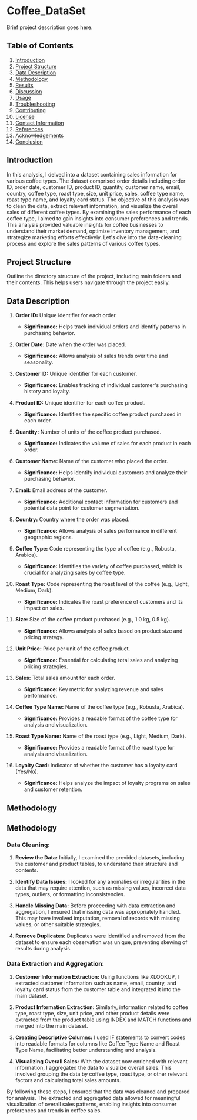 # Coffee_DataSet

Brief project description goes here.

## Table of Contents
1. [Introduction](#introduction)
2. [Project Structure](#project-structure)
4. [Data Description](#data-description)
5. [Methodology](#methodology)
6. [Results](#results)
7. [Discussion](#discussion)
8. [Usage](#usage)
9. [Troubleshooting](#troubleshooting)
10. [Contributing](#contributing)
11. [License](#license)
12. [Contact Information](#contact-information)
13. [References](#references)
14. [Acknowledgements](#acknowledgements)
15. [Conclusion](#conclusion)

## Introduction
In this analysis, I delved into a dataset containing sales information for various coffee types. The dataset comprised order details including order ID, order date, customer ID, product ID, quantity, customer name, email, country, coffee type, roast type, size, unit price, sales, coffee type name, roast type name, and loyalty card status.
The objective of this analysis was to clean the data, extract relevant information, and visualize the overall sales of different coffee types. By examining the sales performance of each coffee type, I aimed to gain insights into consumer preferences and trends.
This analysis provided valuable insights for coffee businesses to understand their market demand, optimize inventory management, and strategize marketing efforts effectively. Let's dive into the data-cleaning process and explore the sales patterns of various coffee types.


## Project Structure
Outline the directory structure of the project, including main folders and their contents. This helps users navigate through the project easily.

## Data Description
1. **Order ID:** Unique identifier for each order.
   - **Significance:** Helps track individual orders and identify patterns in purchasing behavior.

2. **Order Date:** Date when the order was placed.
   - **Significance:** Allows analysis of sales trends over time and seasonality.

3. **Customer ID:** Unique identifier for each customer.
   - **Significance:** Enables tracking of individual customer's purchasing history and loyalty.

4. **Product ID:** Unique identifier for each coffee product.
   - **Significance:** Identifies the specific coffee product purchased in each order.

5. **Quantity:** Number of units of the coffee product purchased.
   - **Significance:** Indicates the volume of sales for each product in each order.

6. **Customer Name:** Name of the customer who placed the order.
   - **Significance:** Helps identify individual customers and analyze their purchasing behavior.

7. **Email:** Email address of the customer.
   - **Significance:** Additional contact information for customers and potential data point for customer segmentation.

8. **Country:** Country where the order was placed.
   - **Significance:** Allows analysis of sales performance in different geographic regions.

9. **Coffee Type:** Code representing the type of coffee (e.g., Robusta, Arabica).
   - **Significance:** Identifies the variety of coffee purchased, which is crucial for analyzing sales by coffee type.

10. **Roast Type:** Code representing the roast level of the coffee (e.g., Light, Medium, Dark).
    - **Significance:** Indicates the roast preference of customers and its impact on sales.

11. **Size:** Size of the coffee product purchased (e.g., 1.0 kg, 0.5 kg).
    - **Significance:** Allows analysis of sales based on product size and pricing strategy.

12. **Unit Price:** Price per unit of the coffee product.
    - **Significance:** Essential for calculating total sales and analyzing pricing strategies.

13. **Sales:** Total sales amount for each order.
    - **Significance:** Key metric for analyzing revenue and sales performance.

14. **Coffee Type Name:** Name of the coffee type (e.g., Robusta, Arabica).
    - **Significance:** Provides a readable format of the coffee type for analysis and visualization.

15. **Roast Type Name:** Name of the roast type (e.g., Light, Medium, Dark).
    - **Significance:** Provides a readable format of the roast type for analysis and visualization.

16. **Loyalty Card:** Indicator of whether the customer has a loyalty card (Yes/No).
    - **Significance:** Helps analyze the impact of loyalty programs on sales and customer retention.

## Methodology
## Methodology

### Data Cleaning:

1. **Review the Data:** Initially, I examined the provided datasets, including the customer and product tables, to understand their structure and contents.

2. **Identify Data Issues:** I looked for any anomalies or irregularities in the data that may require attention, such as missing values, incorrect data types, outliers, or formatting inconsistencies.

3. **Handle Missing Data:** Before proceeding with data extraction and aggregation, I ensured that missing data was appropriately handled. This may have involved imputation, removal of records with missing values, or other suitable strategies.

4. **Remove Duplicates:** Duplicates were identified and removed from the dataset to ensure each observation was unique, preventing skewing of results during analysis.
  
### Data Extraction and Aggregation:

1. **Customer Information Extraction:** Using functions like XLOOKUP, I extracted customer information such as name, email, country, and loyalty card status from the customer table and integrated it into the main dataset.

2. **Product Information Extraction:** Similarly, information related to coffee type, roast type, size, unit price, and other product details were extracted from the product table using INDEX and MATCH functions and merged into the main dataset.

3. **Creating Descriptive Columns:** I used IF statements to convert codes into readable formats for columns like Coffee Type Name and Roast Type Name, facilitating better understanding and analysis.

4. **Visualizing Overall Sales:** With the dataset now enriched with relevant information, I aggregated the data to visualize overall sales. This involved grouping the data by coffee type, roast type, or other relevant factors and calculating total sales amounts.
   
By following these steps, I ensured that the data was cleaned and prepared for analysis. The extracted and aggregated data allowed for meaningful visualization of overall sales patterns, enabling insights into consumer preferences and trends in coffee sales.

